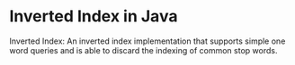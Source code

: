 Inverted Index in Java
==================

Inverted Index: An inverted index implementation that supports simple one word queries and is able to discard the indexing of common stop words.
